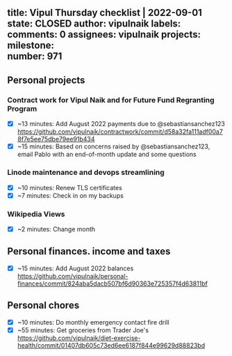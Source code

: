 title:	Vipul Thursday checklist | 2022-09-01
state:	CLOSED
author:	vipulnaik
labels:	
comments:	0
assignees:	vipulnaik
projects:	
milestone:	
number:	971
--
## Personal projects

### Contract work for Vipul Naik and for Future Fund Regranting Program

- [x] ~13 minutes: Add August 2022 payments due to @sebastiansanchez123 https://github.com/vipulnaik/contractwork/commit/d58a32fa111adf00a78f7e5ee75dbe79ee91b434
- [x] ~15 minutes: Based on concerns raised by @sebastiansanchez123, email Pablo with an end-of-month update and some questions 

### Linode maintenance and devops streamlining

- [x] ~10 minutes: Renew TLS certificates
- [x] ~7 minutes: Check in on my backups 

### Wikipedia Views

- [x] ~2 minutes: Change month

## Personal finances. income and taxes

- [x] ~15 minutes: Add August 2022 balances https://github.com/vipulnaik/personal-finances/commit/824aba5dacb507bf6d90363e725357f4d63811bf

## Personal chores

- [x] ~10 minutes: Do monthly emergency contact fire drill
- [x] ~55 minutes: Get groceries from Trader Joe's https://github.com/vipulnaik/diet-exercise-health/commit/01407db605c73ed6ee6187f844e99629d88823bd 
